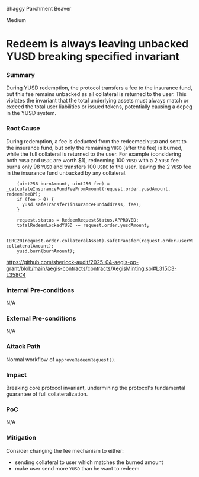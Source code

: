 Shaggy Parchment Beaver

Medium

# Redeem is always leaving unbacked YUSD breaking specified invariant

### Summary

During YUSD redemption, the protocol transfers a fee to the insurance fund, but this fee remains unbacked as all collateral is returned to the user. This violates the invariant that the total underlying assets must always match or exceed the total user liabilities or issued tokens, potentially causing a depeg in the YUSD system.
### Root Cause

During redemption, a fee is deducted from the redeemed `YUSD` and sent to the insurance fund, but only the remaining `YUSD` (after the fee) is burned, while the full collateral is returned to the user. For example (considering both `YUSD` and `USDC` are worth \$1), redeeming 100 `YUSD` with a 2 `YUSD` fee burns only 98 `YUSD` and transfers 100 `USDC` to the user, leaving the 2 `YUSD` fee in the insurance fund unbacked by any collateral.

```solidity
    (uint256 burnAmount, uint256 fee) = _calculateInsuranceFundFeeFromAmount(request.order.yusdAmount, redeemFeeBP);
    if (fee > 0) {
      yusd.safeTransfer(insuranceFundAddress, fee);
    }

    request.status = RedeemRequestStatus.APPROVED;
    totalRedeemLockedYUSD -= request.order.yusdAmount;

    IERC20(request.order.collateralAsset).safeTransfer(request.order.userWallet, collateralAmount);
    yusd.burn(burnAmount);
```
https://github.com/sherlock-audit/2025-04-aegis-op-grant/blob/main/aegis-contracts/contracts/AegisMinting.sol#L315C3-L358C4
### Internal Pre-conditions

N/A
### External Pre-conditions

N/A
### Attack Path

Normal workflow of `approveRedeemRequest()`.
### Impact

Breaking core protocol invariant, undermining the protocol's fundamental guarantee of full collateralization.
### PoC

N/A
### Mitigation

Consider changing the fee mechanism to either:
* sending collateral to user which matches the burned amount
* make user send more `YUSD` than he want to redeem